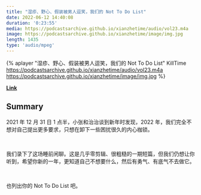 ```yaml
---
title: "湿疹、野心、假装被男人逗笑，我们的 Not To Do List"
date: 2022-06-12 14:40:08
duration: '0:23:55'
media: https://podcastsarchive.github.io/xianzhetime/audio/vol23.m4a
image: https://podcastsarchive.github.io/xianzhetime/image/img.jpg
length: 1435
type: 'audio/mpeg'
---
```


{% aplayer "湿疹、野心、假装被男人逗笑，我们的 Not To Do List" KillTime  https://podcastsarchive.github.io/xianzhetime/audio/vol23.m4a https://podcastsarchive.github.io/xianzhetime/image/img.jpg %}

**[Link](https://www.xiaoyuzhoufm.com/episode/61ce553208c1b5a020a51d25)**

## Summary
<p >2021 年 12 月 31 日 1 点半，小张和治治谈到新年时发现，2022 年，我们完全不想对自己提出更多要求，只想在卸下一些困扰很久的内心枷锁。</p><span><br /></span><p >我们录下了这场睡前闲聊。这是几乎零剪辑、很粗糙的一期短篇，但我们仍想让你听到，希望你新的一年，更知道自己不想要什么，然后有勇气、有底气不去做它。</p><span><br /></span><p >也列出你的 Not To Do List 吧。</p><span><br /></span><br />
    